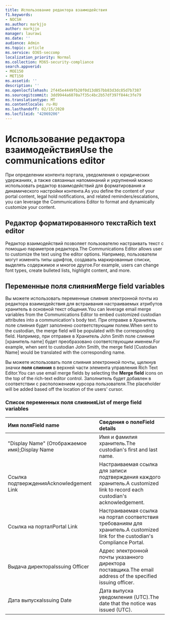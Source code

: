 ```yaml
---
title: Использование редактора взаимодействия
f1.keywords:
- NOCSH
ms.author: markjjo
author: markjjo
manager: laurawi
ms.date: ''
audience: Admin
ms.topic: article
ms.service: O365-seccomp
localization_priority: Normal
ms.collection: M365-security-compliance
search.appverid:
- MOE150
- MET150
ms.assetid: ''
description: ''
ms.openlocfilehash: 2f445e4449fb20f0d13d857bb83d3dc85d7b7387
ms.sourcegitcommit: 3dd9944a6070a7f35c4bc2b57df397f844c3fe79
ms.translationtype: MT
ms.contentlocale: ru-RU
ms.lasthandoff: 02/15/2020
ms.locfileid: "42069206"
---
```

# <a name="use-the-communications-editor"></a><span data-ttu-id="6cf6f-102">Использование редактора взаимодействия</span><span class="sxs-lookup"><span data-stu-id="6cf6f-102">Use the communications editor</span></span>

<span data-ttu-id="6cf6f-103">При определении контента портала, уведомления о юридических удержаниях, а также связанных напоминаний и укрупнений можно использовать редактор взаимодействий для форматирования и динамического настройки контента.</span><span class="sxs-lookup"><span data-stu-id="6cf6f-103">As you define the content of your portal content, legal hold notifications, and related reminders/escalations, you can leverage the Communications Editor to format and dynamically customize your content.</span></span>

## <a name="rich-text-editor"></a><span data-ttu-id="6cf6f-104">Редактор форматированного текста</span><span class="sxs-lookup"><span data-stu-id="6cf6f-104">Rich text editor</span></span> 

<span data-ttu-id="6cf6f-105">Редактор взаимодействий позволяет пользователю настраивать текст с помощью параметров редактора.</span><span class="sxs-lookup"><span data-stu-id="6cf6f-105">The Communications Editor allows user to customize the text using the editor options.</span></span> <span data-ttu-id="6cf6f-106">Например, пользователи могут изменять типы шрифтов, создавать маркированные списки, выделять содержимое и многое другое.</span><span class="sxs-lookup"><span data-stu-id="6cf6f-106">For example, users can change font types, create bulleted lists, highlight content, and more.</span></span> 

## <a name="merge-field-variables"></a><span data-ttu-id="6cf6f-107">Переменные поля слияния</span><span class="sxs-lookup"><span data-stu-id="6cf6f-107">Merge field variables</span></span>

<span data-ttu-id="6cf6f-108">Вы можете использовать переменные слияния электронной почты из редактора взаимодействия для встраивания настраиваемых атрибутов хранитель в основной текст общения.</span><span class="sxs-lookup"><span data-stu-id="6cf6f-108">You can leverage email merge variables from the Communications Editor to embed customized custodian attributes into a communication's body text.</span></span> <span data-ttu-id="6cf6f-109">При отправке в Хранитель поле слияния будет заполнено соответствующим полем.</span><span class="sxs-lookup"><span data-stu-id="6cf6f-109">When sent to the custodian, the merge field will be populated with the corresponding field.</span></span> <span data-ttu-id="6cf6f-110">Например, при отправке в Хранитель John Smith поле слияния [хранитель name] будет преобразовано соответствующим именем.</span><span class="sxs-lookup"><span data-stu-id="6cf6f-110">For example, when sent to custodian John Smith, the merge field [Custodian Name] would be translated with the corresponding name.</span></span> 

<span data-ttu-id="6cf6f-111">Вы можете использовать поля слияния электронной почты, щелкнув значки **поля слияния** в верхней части элемента управления Rich Text Editor.</span><span class="sxs-lookup"><span data-stu-id="6cf6f-111">You can use email merge fields by selecting the **Merge field** icons on the top of the rich-text editor control.</span></span> <span data-ttu-id="6cf6f-112">Заполнитель будет добавлен в соответствии с расположением курсора пользователя.</span><span class="sxs-lookup"><span data-stu-id="6cf6f-112">The placeholder will be added based off the location of the users' cursor.</span></span> 

### <a name="list-of-merge-field-variables"></a><span data-ttu-id="6cf6f-113">Список переменных поля слияния</span><span class="sxs-lookup"><span data-stu-id="6cf6f-113">List of merge field variables</span></span>

| <span data-ttu-id="6cf6f-114">Имя поля</span><span class="sxs-lookup"><span data-stu-id="6cf6f-114">Field name</span></span>                  | <span data-ttu-id="6cf6f-115">Сведения о поле</span><span class="sxs-lookup"><span data-stu-id="6cf6f-115">Field details</span></span> | 
| :------------------- | :------------------- |
| <span data-ttu-id="6cf6f-116">"Display Name" (Отображаемое имя);</span><span class="sxs-lookup"><span data-stu-id="6cf6f-116">Display Name</span></span>  | <span data-ttu-id="6cf6f-117">Имя и фамилия хранитель.</span><span class="sxs-lookup"><span data-stu-id="6cf6f-117">The custodian's first and last name.</span></span> | 
| <span data-ttu-id="6cf6f-118">Ссылка подтверждения</span><span class="sxs-lookup"><span data-stu-id="6cf6f-118">Acknowledgement Link</span></span> | <span data-ttu-id="6cf6f-119">Настраиваемая ссылка для записи подтверждения каждого хранитель.</span><span class="sxs-lookup"><span data-stu-id="6cf6f-119">A customized link to record each custodian's acknowledgement.</span></span>|                 |
| <span data-ttu-id="6cf6f-120">Ссылка на портал</span><span class="sxs-lookup"><span data-stu-id="6cf6f-120">Portal Link</span></span>     | <span data-ttu-id="6cf6f-121">Настраиваемая ссылка на портал соответствия требованиям для хранитель.</span><span class="sxs-lookup"><span data-stu-id="6cf6f-121">A customized link for the custodian's Compliance Portal.</span></span>|                |
| <span data-ttu-id="6cf6f-122">Выдача директора</span><span class="sxs-lookup"><span data-stu-id="6cf6f-122">Issuing Officer</span></span>                   | <span data-ttu-id="6cf6f-123">Адрес электронной почты указанного директора поставщика.</span><span class="sxs-lookup"><span data-stu-id="6cf6f-123">The email address of the specified issuing officer.</span></span>|                   |
| <span data-ttu-id="6cf6f-124">Дата выпуска</span><span class="sxs-lookup"><span data-stu-id="6cf6f-124">Issuing Date</span></span>                   | <span data-ttu-id="6cf6f-125">Дата выпуска уведомления (UTC).</span><span class="sxs-lookup"><span data-stu-id="6cf6f-125">The date that the notice was issued (UTC).</span></span>              |
